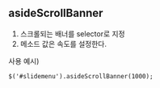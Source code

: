 ## asideScrollBanner


 1. 스크롤되는 배너를 selector로 지정
 2. 메소드 값은 속도를 설정한다.

사용 예시)

    $('#slidemenu').asideScrollBanner(1000);

